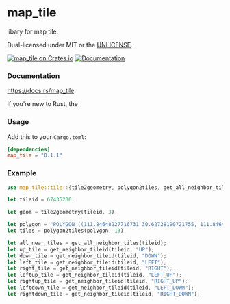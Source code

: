 map_tile
===
libary for map tile.

Dual-licensed under MIT or the [UNLICENSE](http://unlicense.org).

[![map_tile on Crates.io](https://img.shields.io/crates/v/map_tile.svg?color=brightgreen)](https://crates.io/crates/map_tile)
[![Documentation](https://img.shields.io/docsrs/map_tile/latest.svg)](https://docs.rs/map_tile)
### Documentation

https://docs.rs/map_tile

If you're new to Rust, the

### Usage

Add this to your `Cargo.toml`:

```toml
[dependencies]
map_tile = "0.1.1"
```

### Example

```rust
use map_tile::tile::{tile2geometry, polygon2tiles, get_all_neighbor_tiles};

let tileid = 67435200;

let geom = tile2geometry(tileid, 3);

let polygon = "POLYGON ((111.84648227716731 30.62728190721755, 111.84648417243615 30.649263977286452, 111.86841269240549 30.649227710764272, 111.86841080660852 30.62724564013721, 111.84648227716731 30.62728190721755))";
let tiles = polygon2tiles(polygon, 13)

let all_near_tiles = get_all_neighbor_tiles(tileid);
let up_tile = get_neighbor_tileid(tileid, "UP");
let down_tile = get_neighbor_tileid(tileid, "DOWN");
let left_tile = get_neighbor_tileid(tileid, "LEFT");
let right_tile = get_neighbor_tileid(tileid, "RIGHT");
let leftup_tile = get_neighbor_tileid(tileid, "LEFT_UP");
let rightup_tile = get_neighbor_tileid(tileid, "RIGHT_UP");
let leftdown_tile = get_neighbor_tileid(tileid, "LEFT_DOWM");
let rightdown_tile = get_neighbor_tileid(tileid, "RIGHT_DOWN");
```